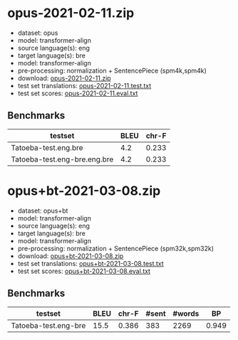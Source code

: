 # opus-2021-02-11.zip

* dataset: opus
* model: transformer-align
* source language(s): eng
* target language(s): bre
* model: transformer-align
* pre-processing: normalization + SentencePiece (spm4k,spm4k)
* download: [opus-2021-02-11.zip](https://object.pouta.csc.fi/Tatoeba-MT-models/eng-bre/opus-2021-02-11.zip)
* test set translations: [opus-2021-02-11.test.txt](https://object.pouta.csc.fi/Tatoeba-MT-models/eng-bre/opus-2021-02-11.test.txt)
* test set scores: [opus-2021-02-11.eval.txt](https://object.pouta.csc.fi/Tatoeba-MT-models/eng-bre/opus-2021-02-11.eval.txt)

## Benchmarks

| testset               | BLEU  | chr-F |
|-----------------------|-------|-------|
| Tatoeba-test.eng.bre 	| 4.2 	| 0.233 |
| Tatoeba-test.eng-bre.eng.bre 	| 4.2 	| 0.233 |

# opus+bt-2021-03-08.zip

* dataset: opus+bt
* model: transformer-align
* source language(s): eng
* target language(s): bre
* model: transformer-align
* pre-processing: normalization + SentencePiece (spm32k,spm32k)
* download: [opus+bt-2021-03-08.zip](https://object.pouta.csc.fi/Tatoeba-MT-models/eng-bre/opus+bt-2021-03-08.zip)
* test set translations: [opus+bt-2021-03-08.test.txt](https://object.pouta.csc.fi/Tatoeba-MT-models/eng-bre/opus+bt-2021-03-08.test.txt)
* test set scores: [opus+bt-2021-03-08.eval.txt](https://object.pouta.csc.fi/Tatoeba-MT-models/eng-bre/opus+bt-2021-03-08.eval.txt)

## Benchmarks

| testset | BLEU  | chr-F | #sent | #words | BP |
|---------|-------|-------|-------|--------|----|
| Tatoeba-test.eng-bre 	| 15.5 	| 0.386 	| 383 	| 2269 	| 0.949 |

